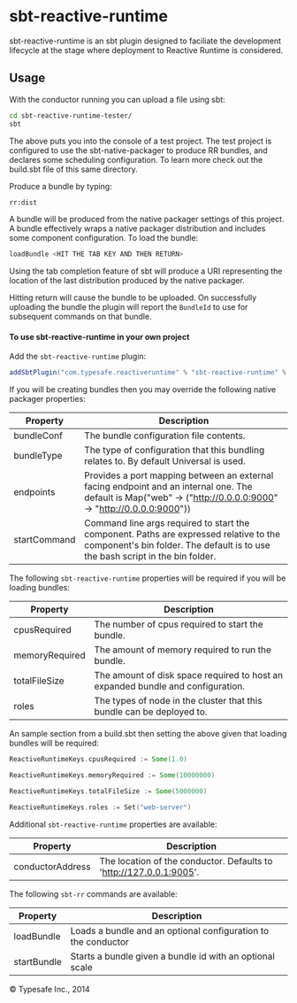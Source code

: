 # sbt-reactive-runtime #

sbt-reactive-runtime is an sbt plugin designed to faciliate the development lifecycle at the stage where deployment
to Reactive Runtime is considered.

## Usage

With the conductor running you can upload a file using sbt:

```bash
cd sbt-reactive-runtime-tester/
sbt
```

The above puts you into the console of a test project. The test project is configured to use the sbt-native-packager
to produce RR bundles, and declares some scheduling configuration. To learn more check out the build.sbt file of this
same directory.

Produce a bundle by typing:

```bash
rr:dist
```

A bundle will be produced from the native packager settings of this project. A bundle effectively wraps a native
packager distribution and includes some component configuration. To load the bundle:

```bash
loadBundle <HIT THE TAB KEY AND THEN RETURN>
```

Using the tab completion feature of sbt will produce a URI representing the location of the last distribution
produced by the native packager.

Hitting return will cause the bundle to be uploaded. On successfully uploading the bundle the plugin will report
the `BundleId` to use for subsequent commands on that bundle.

#### To use sbt-reactive-runtime in your own project

Add the `sbt-reactive-runtime` plugin:

```scala
addSbtPlugin("com.typesafe.reactiveruntime" % "sbt-reactive-runtime" % "0.1.3")
```

If you will be creating bundles then you may override the following native packager properties:

Property     | Description
-------------|------------
bundleConf   | The bundle configuration file contents.
bundleType   | The type of configuration that this bundling relates to. By default Universal is used.
endpoints    | Provides a port mapping between an external facing endpoint and an internal one. The default is Map("web" -> ("http://0.0.0.0:9000" -> "http://0.0.0.0:9000"))
startCommand | Command line args required to start the component. Paths are expressed relative to the component's bin folder. The default is to use the bash script in the bin folder.

The following `sbt-reactive-runtime` properties will be required if you will be loading bundles:

Property       | Description
---------------|------------
cpusRequired   | The number of cpus required to start the bundle.
memoryRequired | The amount of memory required to run the bundle.
totalFileSize  | The amount of disk space required to host an expanded bundle and configuration.
roles          | The types of node in the cluster that this bundle can be deployed to.

An sample section from a build.sbt then setting the above given that loading bundles will be required:

```scala
ReactiveRuntimeKeys.cpusRequired := Some(1.0)

ReactiveRuntimeKeys.memoryRequired := Some(10000000)

ReactiveRuntimeKeys.totalFileSize := Some(5000000)

ReactiveRuntimeKeys.roles := Set("web-server")
```

Additional `sbt-reactive-runtime` properties are available:

Property         | Description
-----------------|------------
conductorAddress | The location of the conductor. Defaults to 'http://127.0.0.1:9005'.

The following `sbt-rr` commands are available:

Property    | Description
------------|------------
loadBundle  | Loads a bundle and an optional configuration to the conductor
startBundle | Starts a bundle given a bundle id with an optional scale

&copy; Typesafe Inc., 2014
